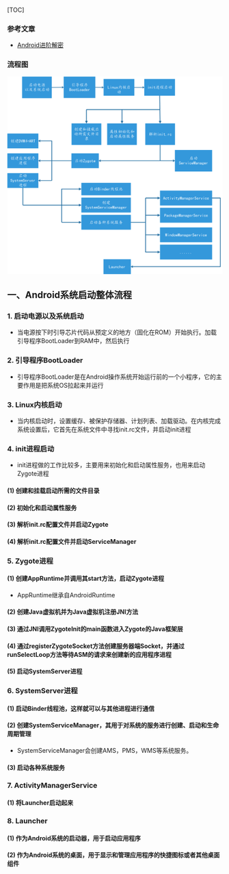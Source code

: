 [TOC]

### 参考文章

* [Android进阶解密](https://book.douban.com/subject/30358046/)

### 流程图

<img src="..\..\images\Android组件内核\FrameWork内核解析\Android系统启动.png"  />



## 一、Android系统启动整体流程

### 1. 启动电源以及系统启动

* 当电源按下时引导芯片代码从预定义的地方（固化在ROM）开始执行。加载引导程序BootLoader到RAM中，然后执行

### 2. 引导程序BootLoader

* 引导程序BootLoader是在Android操作系统开始运行前的一个小程序，它的主要作用是把系统OS拉起来并运行

### 3. Linux内核启动

* 当内核启动时，设置缓存、被保护存储器、计划列表、加载驱动。在内核完成系统设置后，它首先在系统文件中寻找init.rc文件，并启动init进程

### 4. init进程启动

* init进程做的工作比较多，主要用来初始化和启动属性服务，也用来启动Zygote进程

#### (1) 创建和挂载启动所需的文件目录

#### (2) 初始化和启动属性服务

#### (3) 解析init.rc配置文件并启动Zygote

#### (4) 解析init.rc配置文件并启动ServiceManager

### 5. Zygote进程

#### (1) 创建AppRuntime并调用其start方法，启动Zygote进程

* AppRuntime继承自AndroidRuntime

#### (2) 创建Java虚拟机并为Java虚拟机注册JNI方法

#### (3) 通过JNI调用ZygoteInit的main函数进入Zygote的Java框架层

#### (4) 通过registerZygoteSocket方法创建服务器端Socket，并通过runSelectLoop方法等待ASM的请求来创建新的应用程序进程

#### (5) 启动SystemServer进程

### 6. SystemServer进程

#### (1) 启动Binder线程池，这样就可以与其他进程进行通信

#### (2) 创建SystemServiceManager，其用于对系统的服务进行创建、启动和生命周期管理

* SystemServiceManager会创建AMS，PMS，WMS等系统服务。

#### (3) 启动各种系统服务

### 7. ActivityManagerService

#### (1) 将Launcher启动起来

### 8. Launcher

#### (1) 作为Android系统的启动器，用于启动应用程序

#### (2) 作为Android系统的桌面，用于显示和管理应用程序的快捷图标或者其他桌面组件

